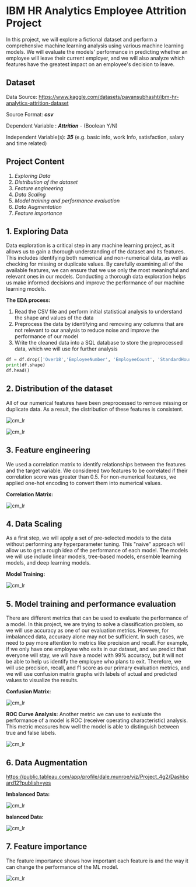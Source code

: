 # **IBM HR Analytics Employee Attrition Project**
In this project, we will explore a fictional dataset and perform a comprehensive machine learning analysis using various machine learning models. We will evaluate the models' performance in predicting whether an employee will leave their current employer, and we will also analyze which features have the greatest impact on an employee's decision to leave.

## Dataset
Data Source: https://www.kaggle.com/datasets/pavansubhasht/ibm-hr-analytics-attrition-dataset

Source Format: **_csv_**

Dependent Variable : **_Attrition_** - (Boolean Y/N)

Independent Variable(s): **_35_** (e.g. basic info, work Info, satisfaction, salary and time related)

## Project Content
1. *Exploring Data*
2. *Distribution of the dataset*
3. *Feature engineering*
4. *Data Scaling*
5. *Model training and performance evaluation*
6. *Data Augmentation*
7. *Feature importance*

## 1. Exploring Data
Data exploration is a critical step in any machine learning project, as it allows us to gain a thorough understanding of the dataset and its features. This includes identifying both numerical and non-numerical data, as well as checking for missing or duplicate values. By carefully examining all of the available features, we can ensure that we use only the most meaningful and relevant ones in our models. Conducting a thorough data exploration helps us make informed decisions and improve the performance of our machine learning models.

**The EDA process:**
1. Read the CSV file and perform initial statistical analysis to understand the shape and values of the data
2. Preprocess the data by identifying and removing any columns that are not relevant to our analysis to reduce noise and improve the performance of our model
3. Write the cleaned data into a SQL database to store the preprocessed data, which we will use for further analysis

~~~~python
df = df.drop(['Over18','EmployeeNumber', 'EmployeeCount', 'StandardHours'], axis = 1)
print(df.shape)
df.head()
~~~~

## 2. Distribution of the dataset
All of our numerical features have been preprocessed to remove missing or duplicate data. As a result, the distribution of these features is consistent.

![cm_lr](https://github.com/dalemunroe/project-4_group-2/blob/main/outputs/Age_distribution.png)

![cm_lr](https://github.com/dalemunroe/project-4_group-2/blob/main/outputs/dataset_distribution.png)

## 3. Feature engineering
We used a correlation matrix to identify relationships between the features and the target variable. We considered two features to be correlated if their correlation score was greater than 0.5. 
For non-numerical features, we applied one-hot encoding to convert them into numerical values.

**Correlation Matrix:**

![cm_lr](https://github.com/dalemunroe/project-4_group-2/blob/main/outputs/correlation_heatmap.png)

## 4. Data Scaling
As a first step, we will apply a set of pre-selected models to the data without performing any hyperparameter tuning. This "naive" approach will allow us to get a rough idea of the performance of each model. The models we will use include linear models, tree-based models, ensemble learning models, and deep learning models.

**Model Training:**

![cm_lr](https://github.com/dalemunroe/project-4_group-2/blob/main/outputs/ML_performance.png)

## 5. Model training and performance evaluation
There are different metrics that can be used to evaluate the performance of a model. In this project, we are trying to solve a classification problem, so we will use accuracy as one of our evaluation metrics. However, for imbalanced data, accuracy alone may not be sufficient. In such cases, we need to pay more attention to metrics like precision and recall. For example, if we only have one employee who exits in our dataset, and we predict that everyone will stay, we will have a model with 99% accuracy, but it will not be able to help us identify the employee who plans to exit. Therefore, we will use precision, recall, and f1 score as our primary evaluation metrics, and we will use confusion matrix graphs with labels of actual and predicted values to visualize the results.

**Confusion Matrix:**

![cm_lr](https://github.com/dalemunroe/project-4_group-2/blob/main/outputs/Confusion%20Matrix.png)

**ROC Curve Analysis:**
Another metric we can use to evaluate the performance of a model is ROC (receiver operating characteristic) analysis. This metric measures how well the model is able to distinguish between true and false labels.

![cm_lr](https://github.com/dalemunroe/project-4_group-2/blob/main/outputs/ROC_curve_analysis.png)

## 6. Data Augmentation

https://public.tableau.com/app/profile/dale.munroe/viz/Project_4g2/Dashboard12?publish=yes

**Imbalanced Data:**

![cm_lr](https://github.com/dalemunroe/project-4_group-2/blob/main/outputs/imbalanced_data.png)

**balanced Data:**

![cm_lr](https://github.com/dalemunroe/project-4_group-2/blob/main/outputs/balanced_data.png)

## 7. Feature importance
The feature importance shows how important each feature is and the way it can change the performance of the ML model.

![cm_lr](https://github.com/dalemunroe/project-4_group-2/blob/main/outputs/feature_importance.png)
